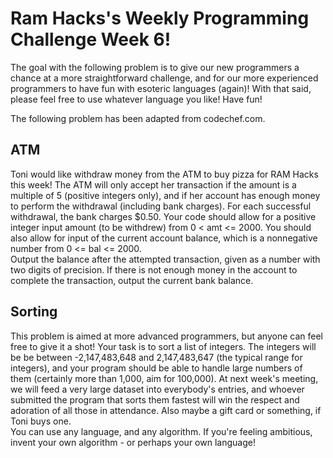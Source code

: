 # Ram Hacks's Weekly Programming Challenge Week 6!

The goal with the following problem is to give our new programmers a chance at a more straightforward challenge, and for our more experienced programmers to have fun with esoteric languages (again)! With that said, please feel free to use whatever language you like! Have fun!

The following problem has been adapted from codechef.com.

## ATM
Toni would like withdraw money from the ATM to buy pizza for RAM Hacks this week! The ATM will only accept her transaction if the amount is a multiple of 5 (positive integers only), and if her account has enough money to perform the withdrawal (including bank charges). For each successful withdrawal, the bank charges $0.50.
Your code should allow for a positive integer input amount (to be withdrew) from 0 < amt <= 2000. You should also allow for input of the current account balance, which is a nonnegative number from 0 <= bal <= 2000.    
Output the balance after the attempted transaction, given as a number with two digits of precision.  If there is not enough money in the account to complete the transaction, output the current bank balance.

## Sorting
This problem is aimed at more advanced programmers, but anyone can feel free to give it a shot!
Your task is to sort a list of integers. The integers will be be between -2,147,483,648 and 2,147,483,647 (the typical range for integers), and your program should be able to handle large numbers of them (certainly more than 1,000, aim for 100,000). At next week's meeting, we will feed a very large dataset into everybody's entries, and whoever submitted the program that sorts them fastest will win the respect and adoration of all those in attendance. Also maybe a gift card or something, if Toni buys one.    
You can use any language, and any algorithm. If you're feeling ambitious, invent your own algorithm - or perhaps your own language!